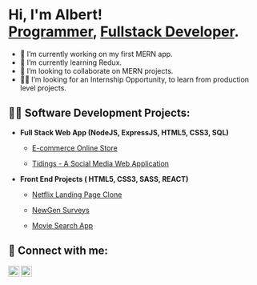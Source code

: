 <h1>Hi, I'm Albert! <br/><a href="https://github.com/kipchirchiralb">Programmer</a>, <a href="https://www.linkedin.com/in/albert-kipchirchir-34432411a/">Fullstack Developer</a>.</h1>

- 🔭 I’m currently working on my first MERN app.
- 🌱 I’m currently learning Redux.
- 👯 I’m looking to collaborate on MERN projects.
- 👨‍💻 I’m looking for an Internship Opportunity, to learn from production level projects.

<h2>👨‍💻 Software Development Projects:</h2>

- <b>Full Stack Web App (NodeJS, ExpressJS, HTML5, CSS3, SQL)</b>
  - [E-commerce Online Store](https://github.com/kipchirchiralb/maya-computers)
 
  - [Tidings - A Social Media Web Application](https://github.com/kipchirchiralb/tidings)
  
- <b>Front End Projects ( HTML5, CSS3, SASS, REACT)</b>
  - [Netflix Landing Page Clone](https://github.com/kipchirchiralb/netflix-welcome-page)
 
  - [NewGen Surveys](https://github.com/kipchirchiralb/newgen)

  - [Movie Search App](https://github.com/kipchirchiralb/omdbapi-movie-search-app)


<h2> 🤳 Connect with me:</h2>

[<img align="left" alt="AlbertKipchirchir | Twitter" width="22px" src="https://cdn.jsdelivr.net/npm/simple-icons@v3/icons/twitter.svg" />][twitter]
[<img align="left" alt="AlbertKipchirchir | LinkedIn" width="22px" src="https://cdn.jsdelivr.net/npm/simple-icons@v3/icons/linkedin.svg" />][linkedin]

[twitter]: https://twitter.com/kipchirchirdev 
[linkedin]: https://linkedin.com/in/albert-kipchirchir-34432411a

